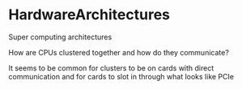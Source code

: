 # HardwareArchitectures
Super computing architectures

How are CPUs clustered together and how do they communicate?  

It seems to be common for clusters to be on cards with direct communication and for cards to slot in through what looks like PCIe  

